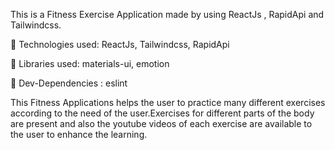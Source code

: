 This is a Fitness Exercise Application made by using ReactJs , RapidApi and Tailwindcss.



📌 Technologies used: ReactJs, Tailwindcss, RapidApi

📌  Libraries used: materials-ui, emotion

📌  Dev-Dependencies : eslint


This Fitness Applications helps the user to practice many different exercises according to the need of the user.Exercises for different parts of the body are present and also the youtube videos of each exercise are available to the user to enhance the learning.

